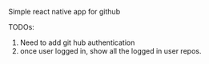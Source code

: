 Simple react native app for github

TODOs:
1) Need to add git hub authentication
2) once user logged in, show all the logged in user repos.

